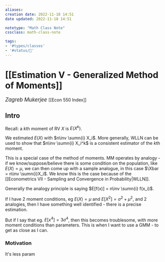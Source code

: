 ```yaml
---
aliases:
creation date: 2022-11-18 14:51
date updated: 2022-11-18 14:51

notetype: "Math Class Note"
cssclass: math-class-note

tags: 
- '#types/classes'
- '#status/🚧'
---
```


# [[Estimation V - Generalized Method of Moments]]
<span style = "font-size:120%"><i >Zagreb Mukerjee </i></span>
[[Econ 550 Index]]


## Intro

Recall: a $k$th moment of RV $X$ is $E(X^k)$. 

We estimated $E(X)$ with $n\inv \sumn{i} X_i$. More generally, WLLN can be used to show that $n\inv \sumn{i} X_i^k$ is a consistent estimator of the $k$th moment. 

This is a special case of the method of moments. MM operates by analogy - if we know/suppose/believe there is some condition on the population, like $E(X) = \mu$, we can then come up with a sample analogue, in this case $\Xbar = n\inv \sumn{i}X_i$. We know this is the case because of the [[Econometrics VII - Sampling and Convergence in Probability|WLLN]]. 

Generally the analogy principle is saying $E[f(x)] = n\inv \sumn{i} f(x_i)$. 

If I have 2 moment conditions, eg $E(X) = \mu$ and $E[X^2] = \sigma^2 + \mu^2$, and 2 analogies, then I have something well identified - there is a precise estimation. 

But if I say that eg. $E[x^4] = 3\sigma^4$, then this becomes troublesome, with more moment conditions than parameters. This is when I want to use a GMM - to get as close as I can. 


### Motivation

It's less param